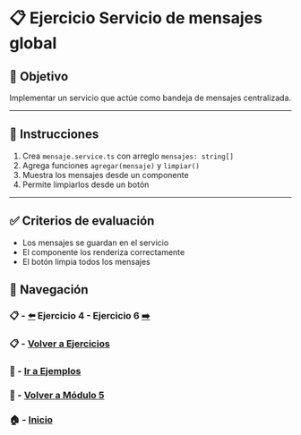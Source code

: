 # 📋 Ejercicio Servicio de mensajes global

## 🎯 Objetivo
Implementar un servicio que actúe como bandeja de mensajes centralizada.

---

## 📝 Instrucciones

1. Crea `mensaje.service.ts` con arreglo `mensajes: string[]`
2. Agrega funciones `agregar(mensaje)` y `limpiar()`
3. Muestra los mensajes desde un componente
4. Permite limpiarlos desde un botón

---

## ✅ Criterios de evaluación

- Los mensajes se guardan en el servicio
- El componente los renderiza correctamente
- El botón limpia todos los mensajes


## 🔁 Navegación

### 📋 - [⬅️](./Ejercicio_4.md) Ejercicio 4 - Ejercicio 6 [➡️](./Ejercicio_6.md)

### 📋 - [Volver a Ejercicios](../README.md)

### 🧪 - [Ir a Ejemplos](../../Ejemplos/README.md)

### 📘 - [Volver a Módulo 5](../../Modulo_5.md)

### 🏠 - [Inicio](../../../README.md)


